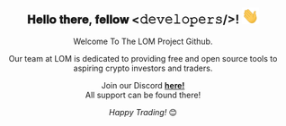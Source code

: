 <div align="center">
<h2> 𝐇𝐞𝐥𝐥𝐨 𝐭𝐡𝐞𝐫𝐞, 𝐟𝐞𝐥𝐥𝐨𝐰 <𝚍𝚎𝚟𝚎𝚕𝚘𝚙𝚎𝚛𝚜/>! <img src="https://github.com/ABSphreak/ABSphreak/blob/master/gifs/Hi.gif" width="30px"></h2>
</div>

<div align="center" width="50">

</div>

<div align="center">

Welcome To The LOM Project Github. <br>

Our team at LOM is dedicated to providing free and open source tools to aspiring crypto investors and traders. <br>

Join our Discord <a href="https://github.com/ABSphreak/ABSphreak/issues/new"><b>here!</b></a><br>
All support can be found there! <br>

<i>Happy Trading!</i> 😊
